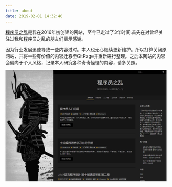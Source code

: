```yaml
---
title: about
date: 2019-02-01 14:32:40
---
```


[程序员之乱](www.coderluan.com)是我在2016年初创建的网站，至今已走过了3年时间.首先在对曾经关注过我和程序员之乱的朋友们表示感谢。

因为行业发展迅速导致一些内容过时。本人也无心继续更新维护。所以打算关闭原网站，并将一些有价值的内容迁移至GitPage并重新进行整理。之后本网站的内容会偏向于个人风格，记录本人研究各种奇奇怪怪的内容，请多关照。

![coderluan](index/coderluan.jpg)